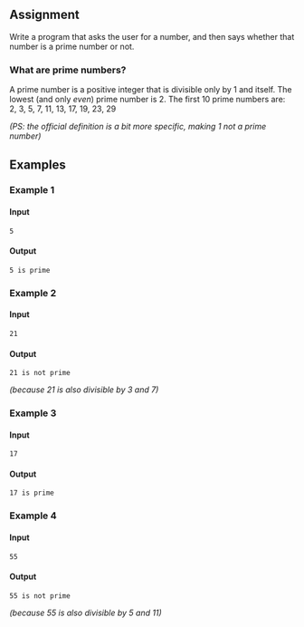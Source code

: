 ## <b>Assignment</b>
Write a program that asks the user for a number, and then says whether that number is a prime number or not.

### What are prime numbers?
A prime number is a positive integer that is divisible only by 1 and itself. The lowest (and only <i>even</i>) prime number is 2. The first 10 prime numbers are:
    2, 3, 5, 7, 11, 13, 17, 19, 23, 29

<i>(PS: the official definition is a bit more specific, making 1 not a prime number)</i>

## <b>Examples</b>
### Example 1
#### Input
```console?lang=python
5
```

#### Output
```console?lang=python
5 is prime
```

### Example 2
#### Input
```console?lang=python
21
```

#### Output
```console?lang=python
21 is not prime
```
<i>(because 21 is also divisible by 3 and 7)</i>

### Example 3
#### Input
```console?lang=python
17
```

#### Output
```console?lang=python
17 is prime
```

### Example 4
#### Input
```console?lang=python
55
```

#### Output
```console?lang=python
55 is not prime
```
<i>(because 55 is also divisible by 5 and 11)</i>